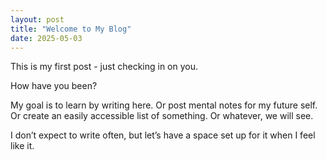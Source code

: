 ```yaml
---
layout: post
title: "Welcome to My Blog"
date: 2025-05-03
---
```


This is my first post - just checking in on you.

How have you been?

My goal is to learn by writing here. Or post mental notes for my future self. Or create an easily accessible list of something. Or whatever, we will see.

I don’t expect to write often, but let’s have a space set up for it when I feel like it.
